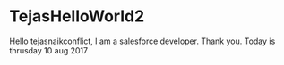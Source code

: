 # TejasHelloWorld2
Hello tejasnaikconflict,
I am a salesforce developer.
Thank you.
Today is thrusday 10 aug 2017 
